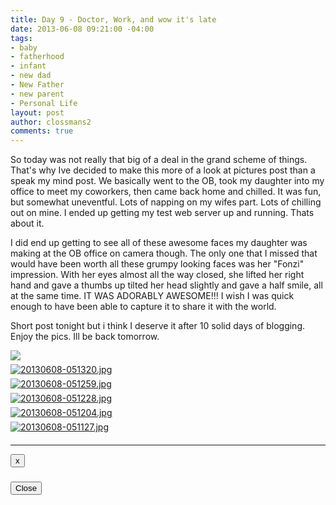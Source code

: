 ```yaml
---
title: Day 9 - Doctor, Work, and wow it's late
date: 2013-06-08 09:21:00 -04:00
tags:
- baby
- fatherhood
- infant
- new dad
- New Father
- new parent
- Personal Life
layout: post
author: clossmans2
comments: true
---
```


So today was not really that big of a deal in the grand scheme of things.  That's why Ive decided to make this more of a look at pictures post than a speak my mind post.  We basically went to the OB, took my daughter into my office to meet my coworkers, then came back home and chilled.  It was fun, but somewhat uneventful.  Lots of napping on my wifes part.  Lots of chilling out on mine.  I ended up getting my test web server up and running.  Thats about it.

I did end up getting to see all of these awesome faces my daughter was making at the OB office on camera though.  The only one that I missed that would have been worth all these grumpy looking faces was her "Fonzi" impression.  With her eyes almost all the way closed, she lifted her right hand and gave a thumbs up tilted her head slightly and gave a half smile, all at the same time.  IT WAS ADORABLY AWESOME!!!  I wish I was quick enough to have been able to capture it to share it with the world. 

Short post tonight but i think I deserve it after 10 solid days of blogging.  Enjoy the pics. Ill be back tomorrow.


<style type="text/css">
	.modal-dialog {}
	.thumbnail {margin-bottom:6px;}

	.carousel-control.left,.carousel-control.right{
	  background-image:none;
	}
</style>

<div class="row">
	<div class="col-lg-3 col-sm-4 col-xs-6">
		<a href="http://sethclossman.com/blog/wp-content/uploads/2013/06/20130608-050907.jpg">
			<img src="http://sethclossman.com/blog/wp-content/uploads/2013/06/20130608-050907.jpg" class="thumbnail img-responsive" />
		</a>
	</div>	
	<div class="col-lg-3 col-sm-4 col-xs-6">
		<a href="http://sethclossman.com/blog/wp-content/uploads/2013/06/20130608-051320.jpg">
			<img src="http://sethclossman.com/blog/wp-content/uploads/2013/06/20130608-051320.jpg" alt="20130608-051320.jpg" class="thumbnail img-responsive" />
		</a>
	</div>
	<div class="col-lg-3 col-sm-4 col-xs-6">
		<a href="http://sethclossman.com/blog/wp-content/uploads/2013/06/20130608-051259.jpg">
			<img src="http://sethclossman.com/blog/wp-content/uploads/2013/06/20130608-051259.jpg" alt="20130608-051259.jpg" class="thumbnail img-responsive" />
		</a>
	</div>
	<div class="col-lg-3 col-sm-4 col-xs-6">
		<a href="http://sethclossman.com/blog/wp-content/uploads/2013/06/20130608-051228.jpg">
			<img src="http://sethclossman.com/blog/wp-content/uploads/2013/06/20130608-051228.jpg" alt="20130608-051228.jpg" class="thumbnail img-responsive" />
		</a>
	</div>
	<div class="col-lg-3 col-sm-4 col-xs-6">
		<a href="http://sethclossman.com/blog/wp-content/uploads/2013/06/20130608-051204.jpg">
			<img src="http://sethclossman.com/blog/wp-content/uploads/2013/06/20130608-051204.jpg" alt="20130608-051204.jpg" class="thumbnail img-responsive" />
		</a>
	</div>
	<div class="col-lg-3 col-sm-4 col-xs-6">
		<a href="http://sethclossman.com/blog/wp-content/uploads/2013/06/20130608-051127.jpg">
			<img src="http://sethclossman.com/blog/wp-content/uploads/2013/06/20130608-051127.jpg" alt="20130608-051127.jpg" class="thumbnail img-responsive" />
		</a>
	</div>
	<hr>
</div>
<div class="modal" id="myModal" role="dialog">
	<div class="modal-dialog">
		<div class="modal-content">
			<div class="modal-header">
				<button class="close" type="button" data-dismiss="modal">x</button>
				<h3 class="modal-title"></h3>
			</div>
			<div class="modal-body">
				<div class="carousel" id="modalCarousel">
					<div class="carousel-inner"></div>
					<a href="#modalCarousel" class="carousel-control left" data-slide="prev"><i class="fa fa-chevron-circle-left"></i></a>
					<a href="#modalCarousel" class="carousel-control right" data-slide="next"><i class="fa fa-chevron-circle-right"></i></a>
				</div>
			</div>
			<div class="modal-footer">
				<button class="btn btn-default" data-dismiss="modal">Close</button>
			</div>
		</div>
	</div>
</div>
<script type="text/javascript" charset="utf-8">

</script>